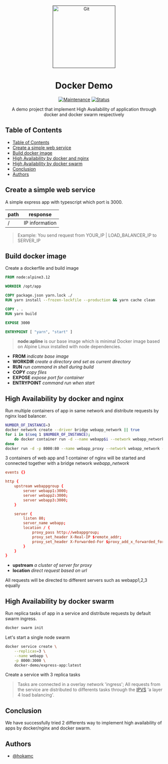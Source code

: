 <p align="center">
  <a href="" rel="noopener">
 <img src="https://www.kiratech.it/hs-fs/hubfs/LP/Prodotto/docker%20logo.png?width=434&height=387&name=docker%20logo.png"  width="200" alt="Git"></a>
</p>
<h1 align="center">Docker Demo</h1>

<div align="center">

[![Maintenance](https://img.shields.io/badge/Maintained%3F-yes-green.svg)]()
[![Status](https://img.shields.io/badge/status-active-success.svg)]()

</div>

<p align="center"> 
A demo project that implement High Availability of application through docker and docker swarm respectively
<br></p>

## Table of Contents

- [Table of Contents](#table-of-contents)
- [Create a simple web service](#create-a-simple-web-service)
- [Build docker image](#build-docker-image)
- [High Availability by docker and nginx](#high-availability-by-docker-and-nginx)
- [High Availability by docker swarm](#high-availability-by-docker-swarm)
- [Conclusion](#conclusion)
- [Authors](#authors)

## Create a simple web service

A simple express app with typescript which port is 3000. <br>

| path | response       |
| ---- | -------------- |
| /    | IP information |

> Example: You send request from YOUR_IP | LOAD_BALANCER_IP to SERVER_IP

## Build docker image

Create a dockerfile and build image

```Dockerfile
FROM node:alpine3.12

WORKDIR /opt/app

COPY package.json yarn.lock ./
RUN yarn install --frozen-lockfile --production && yarn cache clean

COPY . .
RUN yarn build

EXPOSE 3000

ENTRYPOINT [ "yarn", "start" ]
```
>**node:apline** is our base image which is minimal Docker image based on Alpine Linux installed with node dependencies.
- **FROM** *indicate base image*
- **WORKDIR** *create a directory and set as current directory*
- **RUN** *run command in shell during build*
- **COPY** *copy files*
- **EXPOSE** *expose port for container*
- **ENTRYPOINT** *command run when start*

## High Availability by docker and nginx

Run multiple containers of app in same network and distribute requests by nginx load balancer.

```bash
NUMBER_OF_INSTANCE=3
docker network create --driver bridge webapp_network || true 
for i in $(seq 1 $NUMBER_OF_INSTANCE);
    do docker container run -d --name webapp$i --network webapp_network docker-demo/express-app:latest;
done
docker run -d -p 8000:80 --name webapp_proxy --network webapp_network -v $PWD/nginx.conf:/etc/nginx/nginx.conf:ro -d nginx:alpine
```

3 containers of web app and 1 container of nginx will be started and connected together with a bridge network *webapp_network*

```conf
events {}

http {
    upstream webappgroup {
        server webapp1:3000;
        server webapp2:3000;
        server webapp3:3000;
    }

    server {
        listen 80;
        server_name webapp;
        location / {
            proxy_pass http://webappgroup;
            proxy_set_header X-Real-IP $remote_addr;
            proxy_set_header X-Forwarded-For $proxy_add_x_forwarded_for;
        }
    }
}
```

- **upstream** *a cluster of server for proxy*
- **location** *direct request based on url*

All requests will be directed to different servers such as webapp1,2,3 equally

## High Availability by docker swarm

Run replica tasks of app in a service and distribute requests by default swarm ingress.

```bash
docker swarm init
```

Let's start a single node swarm

```bash
docker service create \
    --replicas=3 \
    --name webapp \
    -p 8000:3000 \
    docker-demo/express-app:latest
```

Create a service with 3 replica tasks

> Tasks are connected in a overlay network 'ingress'; All requests from the service are distributed to differents tasks through the [IPVS](https://en.wikipedia.org/wiki/IP_Virtual_Server) 'a layer 4 load balancing'.

## Conclusion

We have successfully tried 2 differents way to implement high availability of apps by docker/nginx and docker swarm.

## Authors

- [@hokamc](https://github.com/hokamc)

